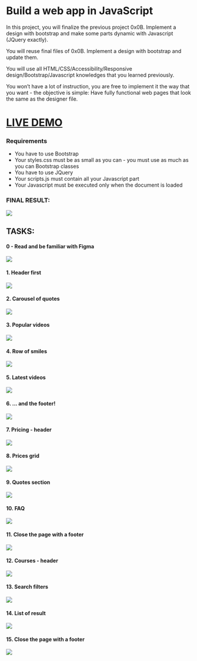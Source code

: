 # Build a web app in JavaScript
In this project, you will finalize the previous project 0x0B. Implement a design with bootstrap and make some parts dynamic with Javascript (JQuery exactly).

You will reuse final files of 0x0B. Implement a design with bootstrap and update them.

You will use all HTML/CSS/Accessibility/Responsive design/Bootstrap/Javascript knowledges that you learned previously.

You won’t have a lot of instruction, you are free to implement it the way that you want - the objective is simple: Have fully functional web pages that look the same as the designer file.

# [LIVE DEMO ](https://javb92.github.io/holberton-smiling-school/ "LIVE DEMO ")

### Requirements
- You have to use Bootstrap
- Your styles.css must be as small as you can - you must use as much as you can Bootstrap classes
- You have to use JQuery
- Your scripts.js must contain all your Javascript part
- Your Javascript must be executed only when the document is loaded

### FINAL RESULT:
[![](https://i.imgur.com/xw6wupV.png)](https://i.imgur.com/xw6wupV.png)

## TASKS:
#### 0 - Read and be familiar with Figma
[![](https://raw.githubusercontent.com/javb92/holberton-smiling-school/master/screen_tasks/task0.JPG)](https://raw.githubusercontent.com/javb92/holberton-smiling-school/master/screen_tasks/task0.JPG)
#### 1. Header first
[![](https://raw.githubusercontent.com/javb92/holberton-smiling-school/master/screen_tasks/task1.JPG)](https://raw.githubusercontent.com/javb92/holberton-smiling-school/master/screen_tasks/task1.JPG)
#### 2. Carousel of quotes
[![](https://raw.githubusercontent.com/javb92/holberton-smiling-school/master/screen_tasks/task2.JPG)](https://raw.githubusercontent.com/javb92/holberton-smiling-school/master/screen_tasks/task2.JPG)
#### 3. Popular videos
[![](https://raw.githubusercontent.com/javb92/holberton-smiling-school/master/screen_tasks/task3.JPG)](https://raw.githubusercontent.com/javb92/holberton-smiling-school/master/screen_tasks/task3.JPG)
#### 4. Row of smiles
[![](https://raw.githubusercontent.com/javb92/holberton-smiling-school/master/screen_tasks/task4.JPG)](https://raw.githubusercontent.com/javb92/holberton-smiling-school/master/screen_tasks/task4.JPG)
#### 5. Latest videos
[![](https://raw.githubusercontent.com/javb92/holberton-smiling-school/master/screen_tasks/task5.JPG)](https://raw.githubusercontent.com/javb92/holberton-smiling-school/master/screen_tasks/task5.JPG)
#### 6. ... and the footer!
[![](https://raw.githubusercontent.com/javb92/holberton-smiling-school/master/screen_tasks/task6.JPG)](https://raw.githubusercontent.com/javb92/holberton-smiling-school/master/screen_tasks/task6.JPG)
#### 7. Pricing - header
[![](https://raw.githubusercontent.com/javb92/holberton-smiling-school/master/screen_tasks/task7.JPG)](https://raw.githubusercontent.com/javb92/holberton-smiling-school/master/screen_tasks/task7.JPG)
#### 8. Prices grid
[![](https://raw.githubusercontent.com/javb92/holberton-smiling-school/master/screen_tasks/task8.JPG)](https://raw.githubusercontent.com/javb92/holberton-smiling-school/master/screen_tasks/task8.JPG)
#### 9. Quotes section
[![](https://raw.githubusercontent.com/javb92/holberton-smiling-school/master/screen_tasks/task9.JPG)](https://raw.githubusercontent.com/javb92/holberton-smiling-school/master/screen_tasks/task9.JPG)
#### 10. FAQ
[![](https://raw.githubusercontent.com/javb92/holberton-smiling-school/master/screen_tasks/task10.JPG)](https://raw.githubusercontent.com/javb92/holberton-smiling-school/master/screen_tasks/task10.JPG)
#### 11. Close the page with a footer
[![](https://raw.githubusercontent.com/javb92/holberton-smiling-school/master/screen_tasks/task11.JPG)](https://raw.githubusercontent.com/javb92/holberton-smiling-school/master/screen_tasks/task11.JPG)
#### 12. Courses - header
[![](https://raw.githubusercontent.com/javb92/holberton-smiling-school/master/screen_tasks/task12.JPG)](https://raw.githubusercontent.com/javb92/holberton-smiling-school/master/screen_tasks/task12.JPG)
#### 13. Search filters
[![](https://raw.githubusercontent.com/javb92/holberton-smiling-school/master/screen_tasks/task13.JPG)](https://raw.githubusercontent.com/javb92/holberton-smiling-school/master/screen_tasks/task13.JPG)
#### 14. List of result
[![](https://raw.githubusercontent.com/javb92/holberton-smiling-school/master/screen_tasks/task14.JPG)](https://raw.githubusercontent.com/javb92/holberton-smiling-school/master/screen_tasks/task14.JPG)
#### 15. Close the page with a footer
[![](https://raw.githubusercontent.com/javb92/holberton-smiling-school/master/screen_tasks/task15.JPG)](https://raw.githubusercontent.com/javb92/holberton-smiling-school/master/screen_tasks/task15.JPG)
